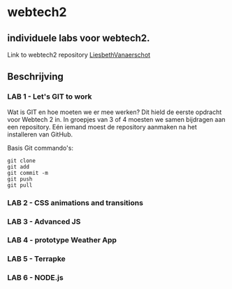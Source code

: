 webtech2
========

## individuele labs voor webtech2.

Link to webtech2 repository [LiesbethVanaerschot](https://github.com/LiesbethVanaerschot/webtech2.git)

## Beschrijving

### LAB 1 - Let's GIT to work

Wat is GIT en hoe moeten we er mee werken? Dit hield de eerste opdracht voor Webtech 2 in. In groepjes van 3 of 4 moesten we samen bijdragen aan een repository. Eén iemand moest de repository aanmaken na het installeren van GitHub. 

Basis Git commando's:
```
git clone
git add
git commit -m
git push
git pull
```

### LAB 2 - CSS animations and transitions

### LAB 3 - Advanced JS

### LAB 4 - prototype Weather App

### LAB 5 - Terrapke

### LAB 6 - NODE.js